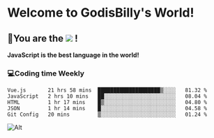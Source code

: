 # Welcome to GodisBilly's World!
## :partying_face:You are the  ![](https://visitor-badge.glitch.me/badge?page_id=Godisbilly.readme) !
**JavaScript is the best language in the world!**
### :computer:Coding time Weekly
  <!--START_SECTION:waka-->
```text
Vue.js       21 hrs 58 mins  ████████████████████▒░░░░   81.32 % 
JavaScript   2 hrs 10 mins   ██░░░░░░░░░░░░░░░░░░░░░░░   08.04 % 
HTML         1 hr 17 mins    █▒░░░░░░░░░░░░░░░░░░░░░░░   04.80 % 
JSON         1 hr 14 mins    █░░░░░░░░░░░░░░░░░░░░░░░░   04.58 % 
Git Config   20 mins         ▒░░░░░░░░░░░░░░░░░░░░░░░░   01.24 % 
```
<!--END_SECTION:waka-->
![Alt](https://repobeats.axiom.co/api/embed/eeff64f6cf3d966257bdb597911b88a4c137d508.svg "Repobeats analytics image")
